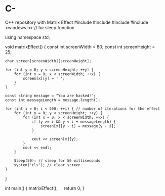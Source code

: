 # C-
C++ repository with Matrix Effect
#include <iostream>
#include <cstdlib>
#include <ctime>
#include <windows.h> // for sleep function

using namespace std;

void matrixEffect() {
    const int screenWidth = 80;
    const int screenHeight = 25;
    
    char screen[screenWidth][screenHeight];
    
    for (int y = 0; y < screenHeight; ++y) {
        for (int x = 0; x < screenWidth; ++x) {
            screen[x][y] = ' ';
        }
    }
    
    const string message = "You are hacked!";
    const int messageLength = message.length();
    
    for (int i = 0; i < 200; ++i) { // number of iterations for the effect
        for (int y = 0; y < screenHeight; ++y) {
            for (int x = 0; x < screenWidth; ++x) {
                if (y >= i && y < i + messageLength) {
                    screen[x][y - i] = message[y - i];
                }
                
                cout << screen[x][y];
            }
            cout << endl;
        }
        
        Sleep(50); // sleep for 50 milliseconds
        system("cls"); // clear screen
    }
}

int main() {
    matrixEffect();
    return 0;
} 
